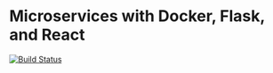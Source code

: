 # Microservices with Docker, Flask, and React

[![Build Status](https://travis-ci.org/pphszx/testdriven-app.svg?branch=master)](https://travis-ci.org/pphszx/testdriven-app)